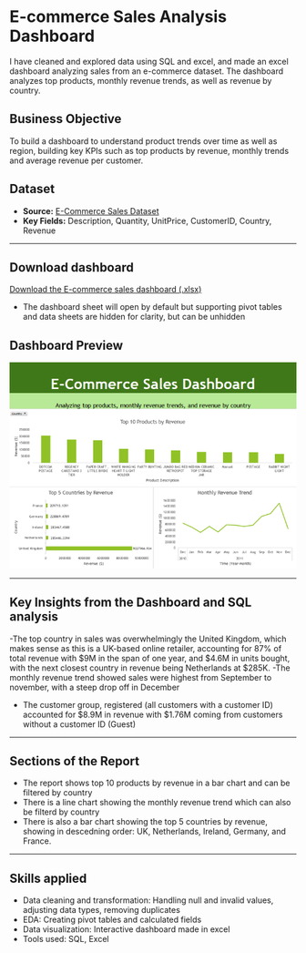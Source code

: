 # E-commerce Sales Analysis Dashboard

I have cleaned and explored data using SQL and excel, and made an excel dashboard analyzing sales from an e-commerce dataset. The dashboard analyzes top products, monthly revenue trends, as well as revenue by country.


## Business Objective

To build a dashboard to understand product trends over time as well as region, building key KPIs such as top products by revenue, monthly trends and average revenue per customer.

## Dataset

- **Source:** [E-Commerce Sales Dataset](https://www.kaggle.com/datasets/carrie1/ecommerce-data)  
- **Key Fields:** Description, Quantity, UnitPrice, CustomerID, Country, Revenue

---

## Download dashboard

[Download the E-commerce sales dashboard (.xlsx)](https://drive.google.com/file/d/1TomDY6cKTXjUv-SPxqn_HTVCahhKaelZ/view?usp=drive_link)

- The dashboard sheet will open by default but supporting pivot tables and data sheets are hidden for clarity, but can be unhidden

## Dashboard Preview

![Dashboard Screenshot](https://github.com/ryuismyu/Ecommerce-Analysis/blob/main/ecommerce_dashboard.png)

---

## Key Insights from the Dashboard and SQL analysis

-The top country in sales was overwhelmingly the United Kingdom, which makes sense as this is a UK-based online retailer, accounting for 87% of total revenue with $9M in the span of one year, and $4.6M in units bought, with the next closest country in revenue being Netherlands at $285K.
-The monthly revenue trend showed sales were highest from September to november, with a steep drop off in December
- The customer group, registered (all customers with a customer ID) accounted for $8.9M in revenue with $1.76M coming from customers without a customer ID (Guest)


---
## Sections of the Report

- The report shows top 10 products by revenue in a bar chart and can be filtered by country
- There is a line chart showing the monthly revenue trend which can also be filterd by country
- There is also a bar chart showing the top 5 countries by revenue, showing in descedning order: UK, Netherlands, Ireland, Germany, and France.

--- 
## Skills applied
- Data cleaning and transformation: Handling null and invalid values, adjusting data types, removing duplicates
- EDA: Creating pivot tables and calculated fields
- Data visualization: Interactive dashboard made in excel
- Tools used: SQL, Excel
